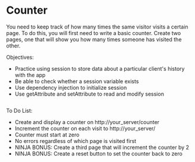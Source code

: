 <h1>Counter</h1>

<p>You need to keep track of how many times the same visitor visits a certain page. To do this, you will first need to write a basic counter. Create two pages, one that will show you how many times someone has visited the other.</p>

<p>Objectives:</p>
<ul>
    <li>Practice using session to store data about a particular client's history with the app</li>
    <li>Be able to check whether a session variable exists</li>
    <li>Use dependency injection to initialize session</li>
    <li>Use getAttribute and setAttribute to read and modify session</li>
</ul>

<img src=""/>

<p>To Do List:</p>
<ul>
    <li>Create and display a counter on http://your_server/counter</li>
    <li>Increment the counter on each visit to http://your_server/</li>
    <li>Counter must start at zero</li>
    <li>No errors regardless of which page is visited first</li>
    <li>NINJA BONUS: Create a third page that will increment the counter by 2</li>
    <li>NINJA BONUS: Create a reset button to set the counter back to zero</li>
</ul>


